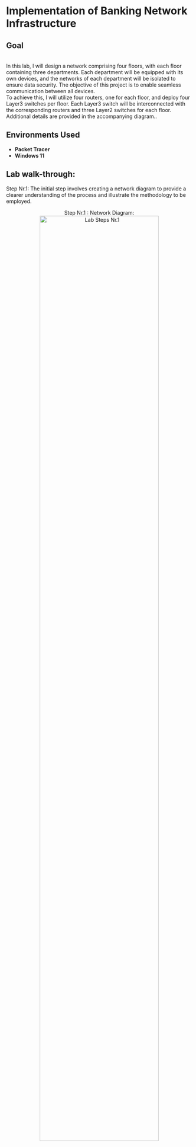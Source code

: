 <h1>Implementation of Banking Network Infrastructure</h1>

<h2>Goal</h2>
<br />In this lab, I will design a network comprising four floors, with each floor containing three departments. Each department will be equipped with its own devices, and the networks of each department will be isolated to ensure data security. The objective of this project is to enable seamless communication between all devices.
<br />
To achieve this, I will utilize four routers, one for each floor, and deploy four Layer3 switches per floor. Each Layer3 switch will be interconnected with the corresponding routers and three Layer2 switches for each floor. Additional details are provided in the accompanying diagram..

<h2>Environments Used </h2>

- <b>Packet Tracer</b> 
- <b>Windows 11</b>

<h2>Lab walk-through:</h2>
Step Nr.1: The initial step involves creating a network diagram to provide a clearer understanding of the process and illustrate the methodology to be employed.
<p align="center">
Step Nr.1 : Network Diagram: <br/>
<img src="https://i.imgur.com/w8KYEpa.png" height="80%" width="80%" alt="Lab Steps Nr.1"/>
<br />

<br />


</p>

<!--
 ```diff
- text in red
+ text in green
! text in orange
# text in gray
@@ text in purple (and bold)@@
```
--!>
